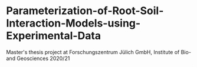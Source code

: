 # Parameterization-of-Root-Soil-Interaction-Models-using-Experimental-Data
Master's thesis project at Forschungszentrum Jülich GmbH, Institute of Bio- and Geosciences 2020/21

